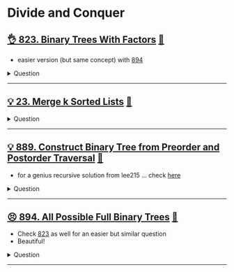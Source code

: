 # Divide and Conquer

## [:ok_hand: 823. Binary Trees With Factors](https://leetcode.com/problems/binary-trees-with-factors) [:dart:](btree_with_factors.h)

- easier version (but same concept) with [894](#bulbbulb-894-all-possible-full-binary-trees-dart)

<details><summary markdown="span">Question</summary>

```markdown
Given an array of unique integers, `arr`,
where each integer `arr[i]` is strictly greater than 1.

- We make a binary tree using these integers,
and each number may be used for **any number of times.**

- Each non-leaf node's value should be equal to the product of the values of its children.

- Return the number of binary trees we can make.
- The answer may be too large so return the answer modulo 10^9 + 7.

Input: arr = [2,4,5,10]
Output: 7

Explanation:
- We can make these trees:
- [2], [4], [5], [10], [4, 2, 2], [10, 2, 5], [10, 5, 2].
```

</details>

------------------------------------------------------------------------------

## [:bulb: 23. Merge k Sorted Lists](https://leetcode.com/problems/merge-k-sorted-lists/) [:dart:](merge_k_sorted_lists.h)

<details><summary markdown="span">Question</summary>

```markdown
You are given an array of k linked-lists lists,
each linked-list is sorted in ascending order.

Merge all the linked-lists into one sorted linked-list and return it.
```

</details>

------------------------------------------------------------------------------

## [:bulb: 889. Construct Binary Tree from Preorder and Postorder Traversal](https://leetcode.com/problems/construct-binary-tree-from-preorder-and-postorder-traversal/) [:dart:](btree_from_pre_post.h)

- for a genius recursive solution from lee215 ... check [here](../recursion/btree_from_pre_post_recursion.h)

<details><summary markdown="span">Question</summary>

```markdown
Given two integer arrays, preorder and postorder where
- preorder is the preorder traversal of a binary tree of distinct values and
- postorder is the postorder traversal of the same tree,

reconstruct and return the binary tree.
If there exist multiple answers, you can return any of them.

Input: preorder = [1,2,4,5,3,6,7],
       postorder = [4,5,2,6,7,3,1]
Output: [1,2,3,4,5,6,7]

           1
         2    3
        4 5  6 7
```

</details>

------------------------------------------------------------------------------

## [:persevere: 894. All Possible Full Binary Trees](https://leetcode.com/problems/all-possible-full-binary-trees/) [:dart:](all_full_btree.h)

- Check [823](#ok_hand-823-binary-trees-with-factors-dart) as well for an easier but similar question
- Beautiful!

<details><summary markdown="span">Question</summary>

```markdown
Given an integer n, return a list of all possible full binary trees with n nodes.
- Each node of each tree in the answer must have Node.val == 0.
- Each element of the answer is the root node of one possible tree.
- You may return the final list of trees in any order.

- A full binary tree is a binary tree where each node has exactly 0 or 2 children.
```

</details>

------------------------------------------------------------------------------
